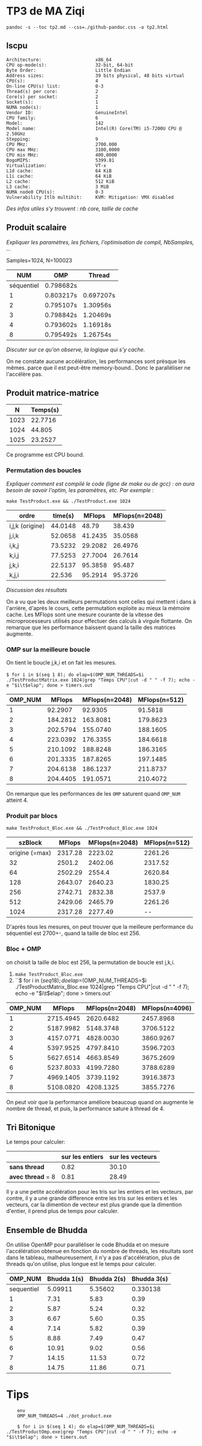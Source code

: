 # TP3 de MA Ziqi

`pandoc -s --toc tp2.md --css=./github-pandoc.css -o tp2.html`



## lscpu

```
Architecture:                    x86_64
CPU op-mode(s):                  32-bit, 64-bit
Byte Order:                      Little Endian
Address sizes:                   39 bits physical, 48 bits virtual
CPU(s):                          4
On-line CPU(s) list:             0-3
Thread(s) per core:              2
Core(s) per socket:              2
Socket(s):                       1
NUMA node(s):                    1
Vendor ID:                       GenuineIntel
CPU family:                      6
Model:                           142
Model name:                      Intel(R) Core(TM) i5-7200U CPU @ 2.50GHz
Stepping:                        9
CPU MHz:                         2700.000
CPU max MHz:                     3100,0000
CPU min MHz:                     400,0000
BogoMIPS:                        5399.81
Virtualization:                  VT-x
L1d cache:                       64 KiB
L1i cache:                       64 KiB
L2 cache:                        512 KiB
L3 cache:                        3 MiB
NUMA node0 CPU(s):               0-3
Vulnerability Itlb multihit:     KVM: Mitigation: VMX disabled
```

*Des infos utiles s'y trouvent : nb core, taille de cache*



## Produit scalaire 

*Expliquer les paramètres, les fichiers, l'optimisation de compil, NbSamples, ...*

Samples=1024, N=100023

NUM    | OMP      | Thread 
-----------|--------------|----------
séquentiel | 0.798682s |
1          | 0.803217s |0.697207s
2          | 0.795107s |1.30956s
3          | 0.798842s |1.20469s
4          | 0.793602s |1.16918s
8          | 0.795492s |1.26754s


*Discuter sur ce qu'on observe, la logique qui s'y cache.*

On ne constate aucune accélération, les performances sont prèsque les mêmes.  parce que il est peut-être memory-bound.. Donc le paralléliser ne l'accélère pas.


## Produit matrice-matrice
N    | Temps(s) 
-----------|--------------
1023 | 22.7716 
1024          | 44.805 
1025          | 23.2527 

Ce programme est CPU bound.

### Permutation des boucles

*Expliquer comment est compilé le code (ligne de make ou de gcc) : on aura besoin de savoir l'optim, les paramètres, etc. Par exemple :*

`make TestProduct.exe && ./TestProduct.exe 1024`


  ordre           | time(s) | MFlops  | MFlops(n=2048) 
------------------|---------|---------|----------------
i,j,k (origine)   | 44.0148 | 48.79 |38.439
j,i,k             | 52.0658 | 41.2435 |35.0568
i,k,j             | 73.5232 | 29.2082 |26.4976
k,i,j             | 77.5253 | 27.7004 |26.7614
j,k,i             | 22.5137 | 95.3858 |95.487
k,j,i             | 22.536 | 95.2914 |95.3726

*Discussion des résultats*



On a vu que les deux meilleurs permutations sont celles qui mettent i dans à l'arrière, d'après le cours, cette permutation exploite au mieux la mémoire cache. Les MFlops sont une mesure courante de la vitesse des microprocesseurs utilisés pour effectuer des calculs à virgule flottante. On remarque que les performance baissent quand la taille des matrices augmente.

### OMP sur la meilleure boucle 

On tient le boucle j,k,i et on fait les mesures.

​    `$ for i in $(seq 1 8); do elap=$(OMP_NUM_THREADS=$i ./TestProductMatrix.exe 1024|grep "Temps CPU"|cut -d " " -f 7); echo -e "$i\t$elap"; done > timers.out`

  OMP_NUM         | MFlops  | MFlops(n=2048) | MFlops(n=512)  
------------------|----------------|----------------|---------------
1                 | 92.2907 |92.9305|91.5818
2                 | 184.2812 | 163.8081       |179.8623
3                 | 202.5794 |155.0740|188.1605
4                 | 223.0392 | 176.3355       |184.6618
5                 | 210.1092 | 188.8248       |186.3165
6                 | 201.3335 |187.8265|197.1485
7                 | 204.6138 | 186.1237       |211.8737
8                 | 204.4405 | 191.0571       | 210.4072      

On remarque que les performances de les `OMP` saturent quand `OMP_NUM` atteint 4.


### Produit par blocs

`make TestProduct_Bloc.exe && ./TestProduct_Bloc.exe 1024`

  szBlock         | MFlops  | MFlops(n=2048) | MFlops(n=512)  
------------------|---------|----------------|----------------
origine (=max)    | 2317.28 |2223.02|2261.26
32                | 2501.2 |2402.06|2317.52
64                | 2502.29 |2554.4|2620.84
128               | 2643.07 |2640.23|1830.25
256               | 2742.71 |2832.38|2537.9
512               | 2429.06 |2465.79|2261.26
1024              | 2317.28 |2277.49|--

D'après tous les mesures, on peut trouver que la meilleure performance du séquentiel est 2700+-, quand la taille de bloc est 256.


### Bloc + OMP

on choisit la taille de bloc est 256, la permutation de boucle est j,k,i.

1. `make TestProduct_Bloc.exe`
2. ``$ for i in $(seq 1 8); do elap=$(OMP_NUM_THREADS=$i ./TestProductMatrix_Bloc.exe 1024|grep "Temps CPU"|cut -d " " -f 7); echo -e "$i\t$elap"; done > timers.out`

OMP_NUM | MFlops  | MFlops(n=2048) | MFlops(n=4096) 
---------------|---------|---------|------------------------------------------------
1 | 2715.4945 | 2620.6482 | 2457.8968 
2 | 5187.9982 | 5148.3748 | 3706.5122 
3 | 4157.0771 | 4828.0030 | 3860.9267 
4 | 5397.9525 | 4797.8410 | 3596.7203 
5 | 5627.6514 | 4663.8549 | 3675.2609 
6 | 5237.8033 | 4199.7280 | 3788.6289 
7 | 4969.1405 | 3739.1192 | 3916.3873 
8 | 5108.0820 | 4208.1325 | 3855.7276 

On peut voir que la performance améliore beaucoup quand on augmente le nombre de thread, et puis, la performance sature à thread de 4.

## Tri Bitonique

Le temps pour calculer:

|                     | sur les entiers | sur les vecteurs |
| ------------------- | --------------- | ---------------- |
| **sans thread**     | 0.82            | 30.10            |
| **avec thread** = 8 | 0.81            | 28.49            |

Il y a une petite accélération  pour les tris sur les entiers et les vecteurs, par contre, il y a une grande difference entre les tris sur les entiers et les vecteurs, car la dimention de vecteur est plus grande que la dimention d'entier, il prend plus de temps pour calculer.



## Ensemble de Bhudda

On utilise OpenMP pour paralléliser le code Bhudda et on mesure l'accélération obtenue en fonction du nombre de threads, les résultats sont dans le tableau, malheureusement, il n'y a pas d'accélération, plus de threads qu'on utilise, plus longue est le temps pour calculer.

| OMP_NUM    | Bhudda 1(s) | Bhudda 2(s) | Bhudda 3(s) |
| ---------- | ----------- | ----------- | ----------- |
| sequentiel | 5.09911     | 5.35602     | 0.330138    |
| 1          | 7.31        | 5.83        | 0.39        |
| 2          | 5.87        | 5.24        | 0.32        |
| 3          | 6.67        | 5.60        | 0.35        |
| 4          | 7.14        | 5.82        | 0.39        |
| 5          | 8.88        | 7.49        | 0.47        |
| 6          | 10.91       | 9.02        | 0.56        |
| 7          | 14.15       | 11.53       | 0.72        |
| 8          | 14.75       | 11.86       | 0.71        |

# Tips 

```
	env 
	OMP_NUM_THREADS=4 ./dot_product.exe
```

```
    $ for i in $(seq 1 4); do elap=$(OMP_NUM_THREADS=$i ./TestProductOmp.exe|grep "Temps CPU"|cut -d " " -f 7); echo -e "$i\t$elap"; done > timers.out
```
